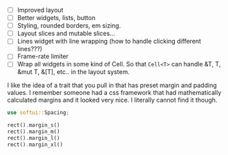 - [ ] Improved layout
- [ ] Better widgets, lists, button
- [ ] Styling, rounded borders, em sizing.
- [ ] Layout slices and mutable slices...
- [ ] Lines widget with line wrapping (how to handle clicking different lines???)
- [ ] Frame-rate limiter
- [ ] Wrap all widgets in some kind of Cell. So that `Cell<T>` can handle &T, T, &mut T, &[T], etc.. in the layout system.

I like the idea of a trait that you pull in that has preset margin and padding values.
I remember someone had a css framework that had mathematically calculated margins and it looked very nice.
I literally cannot find it though.

```rs
use softui::Spacing;

rect().margin_s()
rect().margin_m()
rect().margin_l()
rect().margin_xl()
```
